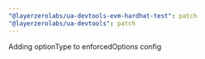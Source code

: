 ```yaml
---
"@layerzerolabs/ua-devtools-evm-hardhat-test": patch
"@layerzerolabs/ua-devtools": patch
---
```


Adding optionType to enforcedOptions config
